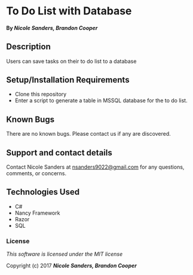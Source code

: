 # To Do List with Database

#### By _**Nicole Sanders, Brandon Cooper**_

## Description

Users can save tasks on their to do list to a database

## Setup/Installation Requirements

* Clone this repository
* Enter a script to generate a table in MSSQL database for the to do list.

## Known Bugs

There are no known bugs. Please contact us if any are discovered.

## Support and contact details

Contact Nicole Sanders at nsanders9022@gmail.com for any questions, comments, or concerns.

## Technologies Used

* C#
* Nancy Framework
* Razor
* SQL


### License

*This software is licensed under the MIT license*

Copyright (c) 2017 **_Nicole Sanders, Brandon Cooper_**
